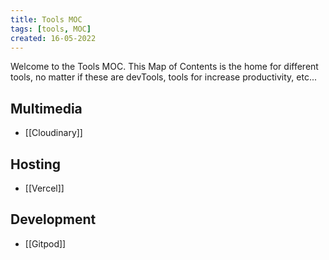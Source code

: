 ```yaml
---
title: Tools MOC
tags: [tools, MOC]
created: 16-05-2022
---
```

Welcome to the Tools MOC. This Map of Contents is the home for different tools, no matter if these are devTools, tools for increase productivity, etc...

## Multimedia
- [[Cloudinary]]

## Hosting
- [[Vercel]]

## Development
- [[Gitpod]]

